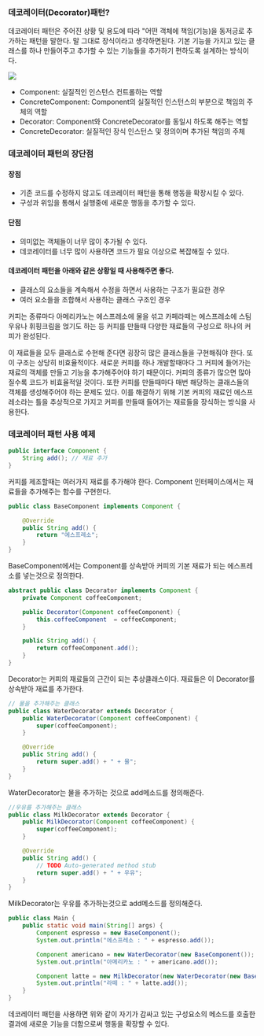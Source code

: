 ### 데코레이터(Decorator)패턴?

데코레이터 패턴은 주어진 상황 및 용도에 따라 "어떤 객체에 책임(기능)을 동저긍로 추가하는 패턴을 말한다. 말 그대로 장식이라고 생각하면된다. 기본 기능을 가지고 있는 클래스를 하나 만들어주고 추가할 수 있는 기능들을 추가하기 편하도록 설계하는 방식이다.

![](https://velog.velcdn.com/images/sanizzang00/post/44abffd0-16fa-4964-ac31-ef7da07c13a3/image.png)

- Component: 실질적인 인스턴스 컨트롤하는 역할
- ConcreteComponent: Component의 실질적인 인스턴스의 부분으로 책임의 주체의 역할
- Decorator: Component와 ConcreteDecorator를 동일시 하도록 해주는 역할
- ConcreteDecorator: 실질적인 장식 인스턴스 및 정의이며 추가된 책임의 주체

### 데코레이터 패턴의 장단점

#### 장점

- 기존 코드를 수정하지 않고도 데코레이터 패턴을 통해 행동을 확장시킬 수 있다.
- 구성과 위임을 통해서 실행중에 새로운 행동을 추가할 수 있다.

#### 단점

- 의미없는 객체들이 너무 많이 추가될 수 있다.
- 데코레이터를 너무 많이 사용하면 코드가 필요 이상으로 복잡해질 수 있다.

#### 데코레이터 패턴을 아래와 같은 상황일 때 사용해주면 좋다.

- 클래스의 요소들을 계속해서 수정을 하면서 사용하는 구조가 필요한 경우
- 여러 요소들을 조합해서 사용하는 클래스 구조인 경우

커피는 종류마다 아메리카노는 에스프레소에 물을 섞고 카페라떼는 에스프레소에 스팀우유나 휘핑크림을 얹기도 하는 등 커피를 만들때 다양한 재료들의 구성으로 하나의 커피가 완성된다.

이 재료들을 모두 클래스로 수현해 준다면 굉장히 많은 클래스들을 구현해줘야 한다. 또 이 구조는 상당히 비효율적이다. 새로운 커피를 하나 개발할때마다 그 커피에 들어가는 재료의 객체를 만들고 기능을 추가해주어야 하기 때문이다. 커피의 종류가 많으면 많아질수록 코드가 비효율적일 것이다. 또한 커피를 만들때마다 매번 해당하는 클래스들의 객체를 생성해주어야 하는 문제도 있다. 이를 해결하기 위해 기본 커피의 재료인 에스프레소라는 틀을 추상적으로 가지고 커피를 만들때 들어가는 재료들을 장식하는 방식을 사용한다.

### 데코레이터 패턴 사용 예제

```java
public interface Component {
    String add(); // 재료 추가
}
```

커피를 제조할때는 여러가지 재료를 추가해야 한다. Component 인터페이스에서는 재료들을 추가해주는 함수를 구현한다.

```java
public class BaseComponent implements Component {

    @Override
    public String add() {
        return "에스프레소";
    }
}
```

BaseComponent에서는 Component를 상속받아 커피의 기본 재료가 되는 에스프레소를 넣는것으로 정의한다.

```java
abstract public class Decorator implements Component {
    private Component coffeeComponent;

    public Decorator(Component coffeeComponent) {
        this.coffeeComponent  = coffeeComponent;
    }

    public String add() {
        return coffeeComponent.add();
    }
}
```

Decorator는 커피의 재료들의 근간이 되는 추상클래스이다. 재료들은 이 Decorator를 상속받아 재료를 추가한다.

```java
// 물을 추가해주는 클래스
public class WaterDecorator extends Decorator {
    public WaterDecorator(Component coffeeComponent) {
        super(coffeeComponent);
    }

    @Override
    public String add() {
        return super.add() + " + 물";
    }
}
```

WaterDecorator는 물을 추가하는 것으로 add메소드를 정의해준다.

```java
//우유를 추가해주는 클래스
public class MilkDecorator extends Decorator {
    public MilkDecorator(Component coffeeComponent) {
        super(coffeeComponent);
    }

    @Override
    public String add() {
        // TODO Auto-generated method stub
        return super.add() + " + 우유";
    }
}
```

MilkDecorator는 우유를 추가하는것으로 add메소드를 정의해준다.

```java
public class Main {
    public static void main(String[] args) {
        Component espresso = new BaseComponent();
        System.out.println("에스프레소 : " + espresso.add());

        Component americano = new WaterDecorator(new BaseComponent());
        System.out.println("아메리카노 : " + americano.add());

        Component latte = new MilkDecorator(new WaterDecorator(new BaseComponent()));
        System.out.println("라떼 : " + latte.add());
    }
}
```

데코레이터 패턴을 사용하면 위와 같이 자기가 감싸고 있는 구성요소의 메소드를 호출한 결과에 새로운 기능을 더함으로써 행동을 확장할 수 있다.
